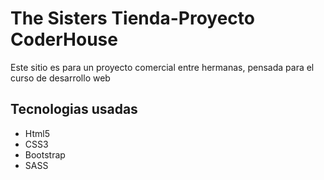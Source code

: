 <h1>The Sisters Tienda-Proyecto CoderHouse</h1>
<p> Este sitio es para un proyecto comercial entre hermanas, pensada para el curso de desarrollo web</p>
<h2>Tecnologias usadas</h2>
<ul>
<li>Html5</li>
<li>CSS3</li>
<li>Bootstrap</li>
<li>SASS</li>
</ul>